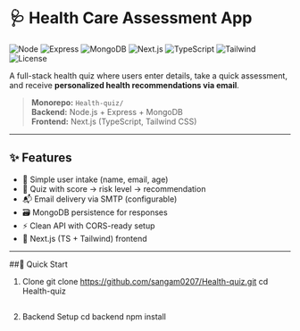 # 🩺 Health Care Assessment App

![Node](https://img.shields.io/badge/Node.js-18+-339933?logo=node.js&logoColor=white)
![Express](https://img.shields.io/badge/Express-4.x-000000?logo=express&logoColor=white)
![MongoDB](https://img.shields.io/badge/MongoDB-6.x-47A248?logo=mongodb&logoColor=white)
![Next.js](https://img.shields.io/badge/Next.js-14+-000000?logo=next.js&logoColor=white)
![TypeScript](https://img.shields.io/badge/TypeScript-5.x-3178C6?logo=typescript&logoColor=white)
![Tailwind](https://img.shields.io/badge/TailwindCSS-3.x-06B6D4?logo=tailwindcss&logoColor=white)
![License](https://img.shields.io/badge/License-MIT-00B16A)

A full-stack health quiz where users enter details, take a quick assessment, and receive **personalized health recommendations via email**.

> **Monorepo:** `Health-quiz/`  
> **Backend:** Node.js + Express + MongoDB  
> **Frontend:** Next.js (TypeScript, Tailwind CSS)

---

## ✨ Features

- 🔐 Simple user intake (name, email, age)
- 🧩 Quiz with score → risk level → recommendation
- 📬 Email delivery via SMTP (configurable)
- 🗃️ MongoDB persistence for responses
- ⚡ Clean API with CORS-ready setup
- 🎨 Next.js (TS + Tailwind) frontend

---

##🚀 Quick Start
1) Clone
git clone https://github.com/sangam0207/Health-quiz.git
cd Health-quiz
##
2) Backend Setup
cd backend
npm install



